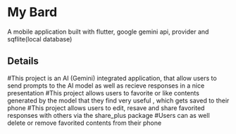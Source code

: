 # My Bard

A mobile application built with flutter, google gemini api, provider and sqflite(local database)

## Details
#This project is an AI (Gemini) integrated application, that allow users to send prompts to the AI model as well as recieve responses in a nice presentation
#This project allows users to favorite or like contents generated by the model that they find very useful , which gets saved to their phone 
#This project allows users to edit, resave and share favorited responses with others via the share_plus package
#Users can as well delete or remove favorited contents from their phone
